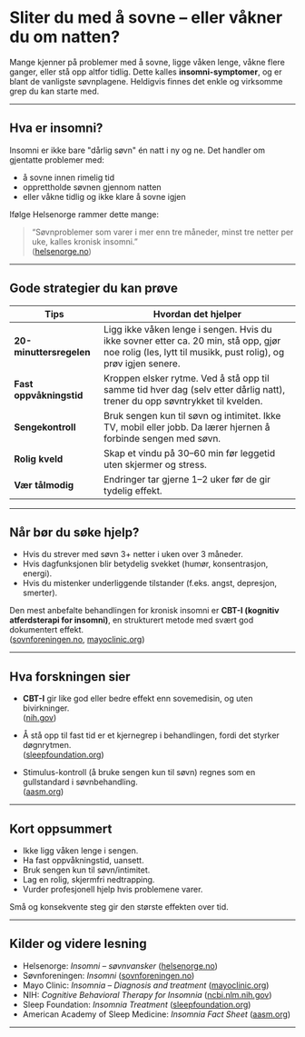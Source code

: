 # Sliter du med å sovne – eller våkner du om natten?

Mange kjenner på problemer med å sovne, ligge våken lenge, våkne flere ganger, eller stå opp altfor tidlig. Dette kalles **insomni-symptomer**, og er blant de vanligste søvnplagene. Heldigvis finnes det enkle og virksomme grep du kan starte med.

---

## Hva er insomni?

Insomni er ikke bare "dårlig søvn" én natt i ny og ne. Det handler om gjentatte problemer med:

- å sovne innen rimelig tid  
- opprettholde søvnen gjennom natten  
- eller våkne tidlig og ikke klare å sovne igjen  

Ifølge Helsenorge rammer dette mange:  
> “Søvnproblemer som varer i mer enn tre måneder, minst tre netter per uke, kalles kronisk insomni.”  
([helsenorge.no](https://www.helsenorge.no/sovn/insomni/?utm_source=chatgpt.com))

---

## Gode strategier du kan prøve

| Tips                               | Hvordan det hjelper                         |
|-----------------------------------|---------------------------------------------|
| **20-minuttersregelen**           | Ligg ikke våken lenge i sengen. Hvis du ikke sovner etter ca. 20 min, stå opp, gjør noe rolig (les, lytt til musikk, pust rolig), og prøv igjen senere. |
| **Fast oppvåkningstid**            | Kroppen elsker rytme. Ved å stå opp til samme tid hver dag (selv etter dårlig natt), trener du opp søvntrykket til kvelden. |
| **Sengekontroll**                  | Bruk sengen kun til søvn og intimitet. Ikke TV, mobil eller jobb. Da lærer hjernen å forbinde sengen med søvn. |
| **Rolig kveld**                    | Skap et vindu på 30–60 min før leggetid uten skjermer og stress. |
| **Vær tålmodig**                   | Endringer tar gjerne 1–2 uker før de gir tydelig effekt. |

---

## Når bør du søke hjelp?

- Hvis du strever med søvn 3+ netter i uken over 3 måneder.  
- Hvis dagfunksjonen blir betydelig svekket (humør, konsentrasjon, energi).  
- Hvis du mistenker underliggende tilstander (f.eks. angst, depresjon, smerter).

Den mest anbefalte behandlingen for kronisk insomni er **CBT-I (kognitiv atferdsterapi for insomni)**, en strukturert metode med svært god dokumentert effekt.  
([sovnforeningen.no](https://sovnforeningen.no/insomni/?utm_source=chatgpt.com), [mayoclinic.org](https://www.mayoclinic.org/diseases-conditions/insomnia/diagnosis-treatment/drc-20355173?utm_source=chatgpt.com))

---

## Hva forskningen sier

- **CBT-I** gir like god eller bedre effekt enn sovemedisin, og uten bivirkninger.  
  ([nih.gov](https://www.ncbi.nlm.nih.gov/pmc/articles/PMC8173772/?utm_source=chatgpt.com))

- Å stå opp til fast tid er et kjernegrep i behandlingen, fordi det styrker døgnrytmen.  
  ([sleepfoundation.org](https://www.sleepfoundation.org/insomnia/treatment?utm_source=chatgpt.com))

- Stimulus-kontroll (å bruke sengen kun til søvn) regnes som en gullstandard i søvnbehandling.  
  ([aasm.org](https://aasm.org/resources/factsheets/insomnia.pdf?utm_source=chatgpt.com))

---

## Kort oppsummert

- Ikke ligg våken lenge i sengen.  
- Ha fast oppvåkningstid, uansett.  
- Bruk sengen kun til søvn/intimitet.  
- Lag en rolig, skjermfri nedtrapping.  
- Vurder profesjonell hjelp hvis problemene varer.  

Små og konsekvente steg gir den største effekten over tid.

---

## Kilder og videre lesning

- Helsenorge: *Insomni – søvnvansker* ([helsenorge.no](https://www.helsenorge.no/sovn/insomni/?utm_source=chatgpt.com))  
- Søvnforeningen: *Insomni* ([sovnforeningen.no](https://sovnforeningen.no/insomni/?utm_source=chatgpt.com))  
- Mayo Clinic: *Insomnia – Diagnosis and treatment* ([mayoclinic.org](https://www.mayoclinic.org/diseases-conditions/insomnia/diagnosis-treatment/drc-20355173?utm_source=chatgpt.com))  
- NIH: *Cognitive Behavioral Therapy for Insomnia* ([ncbi.nlm.nih.gov](https://www.ncbi.nlm.nih.gov/pmc/articles/PMC8173772/?utm_source=chatgpt.com))  
- Sleep Foundation: *Insomnia Treatment* ([sleepfoundation.org](https://www.sleepfoundation.org/insomnia/treatment?utm_source=chatgpt.com))  
- American Academy of Sleep Medicine: *Insomnia Fact Sheet* ([aasm.org](https://aasm.org/resources/factsheets/insomnia.pdf?utm_source=chatgpt.com))

---
